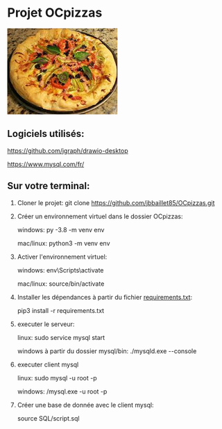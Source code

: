 # Projet OCpizzas

![logo ocpizzas](documentation/ocpizzas.jpeg)

## Logiciels utilisés:

https://github.com/jgraph/drawio-desktop

https://www.mysql.com/fr/



## Sur votre terminal:

1. Cloner le projet: git clone https://github.com/jbbaillet85/OCpizzas.git

2. Créer un environnement virtuel dans le dossier OCpizzas:

    windows: py -3.8 -m venv env

    mac/linux: python3 -m venv env

3. Activer l'environnement virtuel:

    windows: env\Scripts\activate

    mac/linux: source/bin/activate

4. Installer les dépendances à partir du fichier [requirements.txt](requirements.txt):

    pip3 install -r requirements.txt

5. executer le serveur:

    linux: sudo service mysql start

    windows à partir du dossier mysql/bin: ./mysqld.exe --console

6. executer client mysql

    linux: sudo mysql -u root -p

    windows: /mysql.exe -u root -p

7. Créer une base de donnée avec le client mysql:

    source SQL/script.sql
